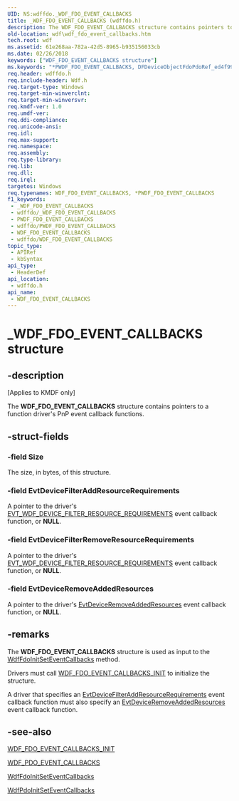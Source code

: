 ```yaml
---
UID: NS:wdffdo._WDF_FDO_EVENT_CALLBACKS
title: _WDF_FDO_EVENT_CALLBACKS (wdffdo.h)
description: The WDF_FDO_EVENT_CALLBACKS structure contains pointers to a function driver's PnP event callback functions.
old-location: wdf\wdf_fdo_event_callbacks.htm
tech.root: wdf
ms.assetid: 61e268aa-782a-42d5-8965-b935156033cb
ms.date: 02/26/2018
keywords: ["WDF_FDO_EVENT_CALLBACKS structure"]
ms.keywords: "*PWDF_FDO_EVENT_CALLBACKS, DFDeviceObjectFdoPdoRef_ed4f99d4-cc25-4275-b523-36cd439cac86.xml, PWDF_FDO_EVENT_CALLBACKS, PWDF_FDO_EVENT_CALLBACKS structure pointer, WDF_FDO_EVENT_CALLBACKS, WDF_FDO_EVENT_CALLBACKS structure, _WDF_FDO_EVENT_CALLBACKS, kmdf.wdf_fdo_event_callbacks, wdf.wdf_fdo_event_callbacks, wdffdo/PWDF_FDO_EVENT_CALLBACKS, wdffdo/WDF_FDO_EVENT_CALLBACKS"
req.header: wdffdo.h
req.include-header: Wdf.h
req.target-type: Windows
req.target-min-winverclnt: 
req.target-min-winversvr: 
req.kmdf-ver: 1.0
req.umdf-ver: 
req.ddi-compliance: 
req.unicode-ansi: 
req.idl: 
req.max-support: 
req.namespace: 
req.assembly: 
req.type-library: 
req.lib: 
req.dll: 
req.irql: 
targetos: Windows
req.typenames: WDF_FDO_EVENT_CALLBACKS, *PWDF_FDO_EVENT_CALLBACKS
f1_keywords:
 - _WDF_FDO_EVENT_CALLBACKS
 - wdffdo/_WDF_FDO_EVENT_CALLBACKS
 - PWDF_FDO_EVENT_CALLBACKS
 - wdffdo/PWDF_FDO_EVENT_CALLBACKS
 - WDF_FDO_EVENT_CALLBACKS
 - wdffdo/WDF_FDO_EVENT_CALLBACKS
topic_type:
 - APIRef
 - kbSyntax
api_type:
 - HeaderDef
api_location:
 - wdffdo.h
api_name:
 - WDF_FDO_EVENT_CALLBACKS
---
```


# _WDF_FDO_EVENT_CALLBACKS structure


## -description

<p class="CCE_Message">[Applies to KMDF only]</p>

The <b>WDF_FDO_EVENT_CALLBACKS</b> structure contains pointers to a function driver's PnP event callback functions.

## -struct-fields

### -field Size

The size, in bytes, of this structure.

### -field EvtDeviceFilterAddResourceRequirements

A pointer to the driver's <a href="https://docs.microsoft.com/windows-hardware/drivers/ddi/wdffdo/nc-wdffdo-evt_wdf_device_filter_resource_requirements">EVT_WDF_DEVICE_FILTER_RESOURCE_REQUIREMENTS</a> event callback function, or <b>NULL</b>.

### -field EvtDeviceFilterRemoveResourceRequirements

A pointer to the driver's <a href="https://docs.microsoft.com/windows-hardware/drivers/ddi/wdffdo/nc-wdffdo-evt_wdf_device_filter_resource_requirements">EVT_WDF_DEVICE_FILTER_RESOURCE_REQUIREMENTS</a> event callback function, or <b>NULL</b>.

### -field EvtDeviceRemoveAddedResources

A pointer to the driver's <a href="https://docs.microsoft.com/windows-hardware/drivers/ddi/wdffdo/nc-wdffdo-evt_wdf_device_remove_added_resources">EvtDeviceRemoveAddedResources</a> event callback function, or <b>NULL</b>.

## -remarks

The <b>WDF_FDO_EVENT_CALLBACKS</b> structure is used as input to the <a href="https://docs.microsoft.com/windows-hardware/drivers/ddi/wdffdo/nf-wdffdo-wdffdoinitseteventcallbacks">WdfFdoInitSetEventCallbacks</a> method.

Drivers must call <a href="https://docs.microsoft.com/windows-hardware/drivers/ddi/wdffdo/nf-wdffdo-wdf_fdo_event_callbacks_init">WDF_FDO_EVENT_CALLBACKS_INIT</a> to initialize the structure.

A driver that specifies an <a href="https://docs.microsoft.com/windows-hardware/drivers/ddi/wdffdo/nc-wdffdo-evt_wdf_device_filter_resource_requirements">EvtDeviceFilterAddResourceRequirements</a> event callback function must also specify an <a href="https://docs.microsoft.com/windows-hardware/drivers/ddi/wdffdo/nc-wdffdo-evt_wdf_device_remove_added_resources">EvtDeviceRemoveAddedResources</a> event callback function.

## -see-also

<a href="https://docs.microsoft.com/windows-hardware/drivers/ddi/wdffdo/nf-wdffdo-wdf_fdo_event_callbacks_init">WDF_FDO_EVENT_CALLBACKS_INIT</a>



<a href="https://docs.microsoft.com/windows-hardware/drivers/ddi/wdfpdo/ns-wdfpdo-_wdf_pdo_event_callbacks">WDF_PDO_EVENT_CALLBACKS</a>



<a href="https://docs.microsoft.com/windows-hardware/drivers/ddi/wdffdo/nf-wdffdo-wdffdoinitseteventcallbacks">WdfFdoInitSetEventCallbacks</a>



<a href="https://docs.microsoft.com/windows-hardware/drivers/ddi/wdfpdo/nf-wdfpdo-wdfpdoinitseteventcallbacks">WdfPdoInitSetEventCallbacks</a>

